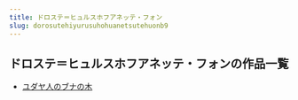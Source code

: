 ```yaml
---
title: ドロステ＝ヒュルスホフアネッテ・フォン
slug: dorosutehiyurusuhohuanetsutehuonb9
---
```


## ドロステ＝ヒュルスホフアネッテ・フォンの作品一覧

- [ユダヤ人のブナの木](yudayarennobunanomu71)
